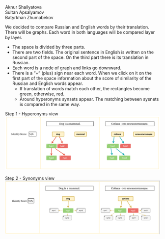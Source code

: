 Aknur Shailyatova  
Sultan Apsalyamov  
Batyrkhan Zhumabekov

We decided to compare Russian and English words by their translation. There will be graphs. Each word in both languages will be compared layer by layer.

  + The space is divided by three parts.
  + There are two fields. The original sentence in English is written on the second part of the space. On the third part there is its translation in Russian.
  + Each word is a node of graph and links go downward.
  + There is a “+” (plus) sign near each word. When we click on it on the first part of the space information about the score of similarity of the Russian and English words appear.
    - If translation of words match each other, the rectangles become green, otherwise, red.
    - Around hyperonyms synsets appear. The matching between sysnets is compared in the same way.

Step 1 - Hyperonyms view  
![Step 1 - Hyperonyms view](Aknur_Sultan_Batyrkhan_Step1.png "Aknur_Sultan_Batyrkhan_Step1.png")

Step 2 - Synonyms view  
![Step 2 - Synonyms view](Aknur_Sultan_Batyrkhan_Step2.png "Aknur_Sultan_Batyrkhan_Step2.png")
